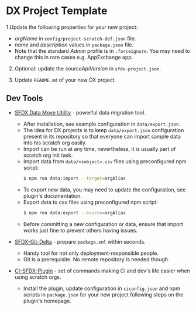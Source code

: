# DX Project Template

1.Update the following properties for your new project:

* *orgName* in `config/project-scratch-def.json` file.
* *name* and *description* values in `package.json` file.
* Note that the standard *Admin* profile is in `.forceignore`. You may need to change this in rare cases e.g. AppExchange app.

2. Optional: update the *sourceApiVersion* in `sfdx-project.json`.

3. Update `README.md` of your new DX project.


## Dev Tools

* [SFDX Data Move Utility](https://help.sfdmu.com/) - powerful data migration tool.
    * After installation, see example configuration in `data/export.json`.
    * The idea for DX projects is to keep `data/export.json` configuration present in its repository so that everyone can import sample data into his scratch org easily.
    * Import can be run at any time, nevertheless, it is usually part of scratch org init task.
    * Import data from `data/<sobject>.csv` files using preconfigured npm script:
        ```sh
        $ npm run data:import --target=orgAlias
        ```
    * To export new data, you may need to update the configuration, see plugin's documentation.
    * Export data to csv files using preconfigured npm script:
        ```sh
        $ npm run data:export --source=orgAlias
        ``` 
    * Before committing a new configuration or data, ensure that import works just fine to prevent others having issues.

* [SFDX-Git-Delta](https://github.com/scolladon/sfdx-git-delta) - prepare `package.xml` within seconds.
    * Handy tool for not only deployment-responsible people.
    * Git is a prerequisite. No remote repository is needed though.

* [CI-SFDX-Plugin](https://www.npmjs.com/package/ci-sfdx-plugin) - set of commands making CI and dev's life easier when using scratch orgs.
    * Install the plugin, update configuration in `ciconfig.json` and npm scripts in `package.json` for your new project following steps on the plugin's homepage.


